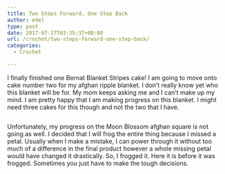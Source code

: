 ```yaml
---
title: Two Steps Forward, One Step Back
author: edel
type: post
date: 2017-07-27T03:35:37+00:00
url: /crochet/two-steps-forward-one-step-back/
categories:
  - Crochet

---
```

I finally finished one Bernat Blanket Stripes cake! I am going to move onto cake number two for my afghan ripple blanket. I don&#8217;t really know yet who this blanket will be for. My mom keeps asking me and I can&#8217;t make up my mind. I am pretty happy that I am making progress on this blanket. I might need three cakes for this though and not the two that I have.

<img data-attachment-id="618" data-permalink="http://edelgrace.me/blog/crochet/two-steps-forward-one-step-back/attachment/20170723_205948/" data-orig-file="https://i1.wp.com/edelgrace.me/blog/wp-content/uploads/2017/07/20170723_205948.jpg?fit=1000%2C563" data-orig-size="1000,563" data-comments-opened="1" data-image-meta="{&quot;aperture&quot;:&quot;2.4&quot;,&quot;credit&quot;:&quot;&quot;,&quot;camera&quot;:&quot;LG-K210&quot;,&quot;caption&quot;:&quot;&quot;,&quot;created_timestamp&quot;:&quot;1500843587&quot;,&quot;copyright&quot;:&quot;&quot;,&quot;focal_length&quot;:&quot;3.18&quot;,&quot;iso&quot;:&quot;250&quot;,&quot;shutter_speed&quot;:&quot;0.05&quot;,&quot;title&quot;:&quot;&quot;,&quot;orientation&quot;:&quot;1&quot;}" data-image-title="20170723_205948" data-image-description="" data-medium-file="https://i1.wp.com/edelgrace.me/blog/wp-content/uploads/2017/07/20170723_205948.jpg?fit=300%2C169" data-large-file="https://i1.wp.com/edelgrace.me/blog/wp-content/uploads/2017/07/20170723_205948.jpg?fit=663%2C373" src="https://i1.wp.com/edelgrace.me/blog/wp-content/uploads/2017/07/20170723_205948.jpg?resize=663%2C373" alt="" class="aligncenter size-full wp-image-618" srcset="https://i1.wp.com/edelgrace.me/blog/wp-content/uploads/2017/07/20170723_205948.jpg?w=1000 1000w, https://i1.wp.com/edelgrace.me/blog/wp-content/uploads/2017/07/20170723_205948.jpg?resize=300%2C169 300w, https://i1.wp.com/edelgrace.me/blog/wp-content/uploads/2017/07/20170723_205948.jpg?resize=768%2C432 768w, https://i1.wp.com/edelgrace.me/blog/wp-content/uploads/2017/07/20170723_205948.jpg?resize=982%2C553 982w, https://i1.wp.com/edelgrace.me/blog/wp-content/uploads/2017/07/20170723_205948.jpg?resize=400%2C225 400w" sizes="(max-width: 663px) 100vw, 663px" data-recalc-dims="1" />

Unfortunately, my progress on the Moon Blossom afghan square is not going as well. I decided that I will frog the entire thing because I missed a petal. Usually when I make a mistake, I can power through it without too much of a difference in the final product however a whole missing petal would have changed it drastically. So, I frogged it. Here it is before it was frogged. Sometimes you just have to make the tough decisions.

<img data-attachment-id="619" data-permalink="http://edelgrace.me/blog/crochet/two-steps-forward-one-step-back/attachment/20170723_112410/" data-orig-file="https://i1.wp.com/edelgrace.me/blog/wp-content/uploads/2017/07/20170723_112410.jpg?fit=1000%2C563" data-orig-size="1000,563" data-comments-opened="1" data-image-meta="{&quot;aperture&quot;:&quot;2.4&quot;,&quot;credit&quot;:&quot;&quot;,&quot;camera&quot;:&quot;LG-K210&quot;,&quot;caption&quot;:&quot;&quot;,&quot;created_timestamp&quot;:&quot;1500809050&quot;,&quot;copyright&quot;:&quot;&quot;,&quot;focal_length&quot;:&quot;3.18&quot;,&quot;iso&quot;:&quot;250&quot;,&quot;shutter_speed&quot;:&quot;0.05&quot;,&quot;title&quot;:&quot;&quot;,&quot;orientation&quot;:&quot;1&quot;}" data-image-title="20170723_112410" data-image-description="" data-medium-file="https://i1.wp.com/edelgrace.me/blog/wp-content/uploads/2017/07/20170723_112410.jpg?fit=300%2C169" data-large-file="https://i1.wp.com/edelgrace.me/blog/wp-content/uploads/2017/07/20170723_112410.jpg?fit=663%2C373" src="https://i1.wp.com/edelgrace.me/blog/wp-content/uploads/2017/07/20170723_112410.jpg?resize=663%2C373" alt="" class="aligncenter size-large wp-image-619" srcset="https://i1.wp.com/edelgrace.me/blog/wp-content/uploads/2017/07/20170723_112410.jpg?w=1000 1000w, https://i1.wp.com/edelgrace.me/blog/wp-content/uploads/2017/07/20170723_112410.jpg?resize=300%2C169 300w, https://i1.wp.com/edelgrace.me/blog/wp-content/uploads/2017/07/20170723_112410.jpg?resize=768%2C432 768w, https://i1.wp.com/edelgrace.me/blog/wp-content/uploads/2017/07/20170723_112410.jpg?resize=982%2C553 982w, https://i1.wp.com/edelgrace.me/blog/wp-content/uploads/2017/07/20170723_112410.jpg?resize=400%2C225 400w" sizes="(max-width: 663px) 100vw, 663px" data-recalc-dims="1" />